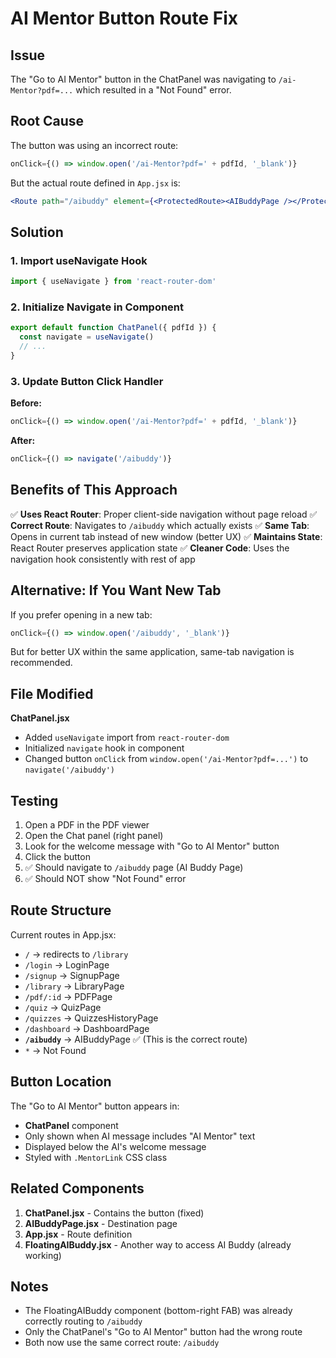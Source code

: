 # AI Mentor Button Route Fix

## Issue
The "Go to AI Mentor" button in the ChatPanel was navigating to `/ai-Mentor?pdf=...` which resulted in a "Not Found" error.

## Root Cause
The button was using an incorrect route:
```jsx
onClick={() => window.open('/ai-Mentor?pdf=' + pdfId, '_blank')}
```

But the actual route defined in `App.jsx` is:
```jsx
<Route path="/aibuddy" element={<ProtectedRoute><AIBuddyPage /></ProtectedRoute>} />
```

## Solution

### 1. Import useNavigate Hook
```jsx
import { useNavigate } from 'react-router-dom'
```

### 2. Initialize Navigate in Component
```jsx
export default function ChatPanel({ pdfId }) {
  const navigate = useNavigate()
  // ...
}
```

### 3. Update Button Click Handler
**Before:**
```jsx
onClick={() => window.open('/ai-Mentor?pdf=' + pdfId, '_blank')}
```

**After:**
```jsx
onClick={() => navigate('/aibuddy')}
```

## Benefits of This Approach

✅ **Uses React Router**: Proper client-side navigation without page reload
✅ **Correct Route**: Navigates to `/aibuddy` which actually exists
✅ **Same Tab**: Opens in current tab instead of new window (better UX)
✅ **Maintains State**: React Router preserves application state
✅ **Cleaner Code**: Uses the navigation hook consistently with rest of app

## Alternative: If You Want New Tab

If you prefer opening in a new tab:
```jsx
onClick={() => window.open('/aibuddy', '_blank')}
```

But for better UX within the same application, same-tab navigation is recommended.

## File Modified

**ChatPanel.jsx**
- Added `useNavigate` import from `react-router-dom`
- Initialized `navigate` hook in component
- Changed button `onClick` from `window.open('/ai-Mentor?pdf=...')` to `navigate('/aibuddy')`

## Testing

1. Open a PDF in the PDF viewer
2. Open the Chat panel (right panel)
3. Look for the welcome message with "Go to AI Mentor" button
4. Click the button
5. ✅ Should navigate to `/aibuddy` page (AI Buddy Page)
6. ✅ Should NOT show "Not Found" error

## Route Structure

Current routes in App.jsx:
- `/` → redirects to `/library`
- `/login` → LoginPage
- `/signup` → SignupPage  
- `/library` → LibraryPage
- `/pdf/:id` → PDFPage
- `/quiz` → QuizPage
- `/quizzes` → QuizzesHistoryPage
- `/dashboard` → DashboardPage
- **`/aibuddy`** → AIBuddyPage ✅ (This is the correct route)
- `*` → Not Found

## Button Location

The "Go to AI Mentor" button appears in:
- **ChatPanel** component
- Only shown when AI message includes "AI Mentor" text
- Displayed below the AI's welcome message
- Styled with `.MentorLink` CSS class

## Related Components

1. **ChatPanel.jsx** - Contains the button (fixed)
2. **AIBuddyPage.jsx** - Destination page
3. **App.jsx** - Route definition
4. **FloatingAIBuddy.jsx** - Another way to access AI Buddy (already working)

## Notes

- The FloatingAIBuddy component (bottom-right FAB) was already correctly routing to `/aibuddy`
- Only the ChatPanel's "Go to AI Mentor" button had the wrong route
- Both now use the same correct route: `/aibuddy`
